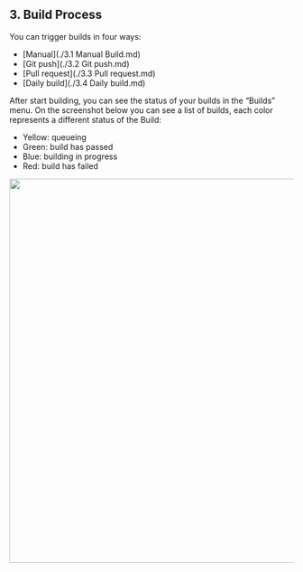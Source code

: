 ## 3. Build Process

You can trigger builds in four ways:

- [Manual](./3.1 Manual Build.md)
- [Git push](./3.2 Git push.md)
- [Pull request](./3.3 Pull request.md)
- [Daily build](./3.4 Daily build.md)

After start building, you can see the status of your builds in the “Builds” menu. On the screenshot below you can see a list of builds, each color represents a different status of the Build:

- Yellow: queueing
- Green: build has passed
- Blue: building in progress
- Red: build has failed


<img src="https://dn-shimo-image.qbox.me/n2sC3cqDBGceNhhH.png!thumbnail" width=680>







